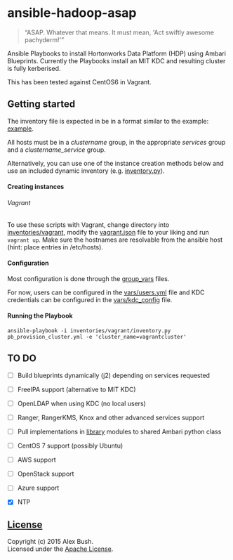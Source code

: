 # ansible-hadoop-asap
> “ASAP. Whatever that means. It must mean, 'Act swiftly awesome pachyderm!'”

Ansible Playbooks to install Hortonworks Data Platform (HDP) using Ambari Blueprints. Currently the Playbooks install an MIT KDC and resulting cluster is fully kerberised.

This has been tested against CentOS6 in Vagrant.

## Getting started
The inventory file is expected in be in a format similar to the example: [example](inventories/example_inventory).

All hosts must be in a _clustername_ group, in the appropriate _services_ group and a _clustername_service_ group.

Alternatively, you can use one of the instance creation methods below and use an included dynamic inventory (e.g. [inventory.py](inventories/vagrant/inventory.py)).

#### Creating instances

###### Vagrant
To use these scripts with Vagrant, change directory into [inventories/vagrant](inventories/vagrant), modify the [vagrant.json](inventories/vagrant/vagrant.json) file to your liking and run `vagrant up`. Make sure the hostnames are resolvable from the ansible host (hint: place entries in /etc/hosts).

#### Configuration
Most configuration is done through the [group_vars](group_vars) files.

For now, users can be configured in the [vars/users.yml](vars/users.yml) file and KDC credentials can be configured in the [vars/kdc_config](vars/kdc_config) file.

#### Running the Playbook
```
ansible-playbook -i inventories/vagrant/inventory.py pb_provision_cluster.yml -e 'cluster_name=vagrantcluster'
```

## TO DO
- [ ] Build blueprints dynamically (j2) depending on services requested
- [ ] FreeIPA support (alternative to MIT KDC)
- [ ] OpenLDAP when using KDC (no local users)
- [ ] Ranger, RangerKMS, Knox and other advanced services support
- [ ] Pull implementations in [library](library/) modules to shared Ambari python class
- [ ] CentOS 7 support (possibly Ubuntu)
- [ ] AWS support
- [ ] OpenStack support
- [ ] Azure support
- [x] NTP


## [License](LICENSE)

Copyright (c) 2015 Alex Bush.  
Licensed under the [Apache License](LICENSE).
